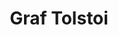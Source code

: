 ---
title: Graf Tolstoi
name: Tolstoi
alias: Graf Tolstoi
group: Russische Armee
rank: Oberhofmarschall
priority: 4
---